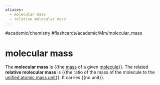 ```yaml
---
aliases:
  - molecular mass
  - relative molecular mass
---
```


#academic/chemistry #flashcards/academic/Mm/molecular_mass

# molecular mass

The __molecular mass__ is {{the [mass](mass.md) of a given [molecule](molecule.md)}}. The related __relative molecular mass__ is {{the ratio of the mass of the molecule to the [unified atomic mass unit](dalton%20(unit).md)}}. It carries {{no unit}}. <!--SR:!2023-05-23,38,290!2023-05-19,32,270!2023-04-26,17,294-->

